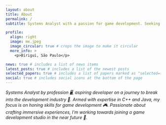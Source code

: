 ```yaml
---
layout: about
title: About
permalink: /
subtitle: Systems Analyst with a passion for game development. Seeking opportunities to apply analytical skills and coding expertise in the industry.

profile:
  align: right
  image: me.jpeg
  image_circular: true # crops the image to make it circular
  more_info: >
    <p>Birigui, São Paulo</p>

news: true # includes a list of news items
latest_posts: true # includes a list of the newest posts
selected_papers: true # includes a list of papers marked as "selected={true}"
social: true # includes social icons at the bottom of the page
---
```


_Systems Analyst by profession 🖥️, aspiring developer on a journey to break into the development industry 🚀. Armed with expertise in C++ and Java, my focus is on honing skills for game development 🎮. Passionate about crafting immersive experiences, I'm working towards joining a game development studio in the near future 🌟._
